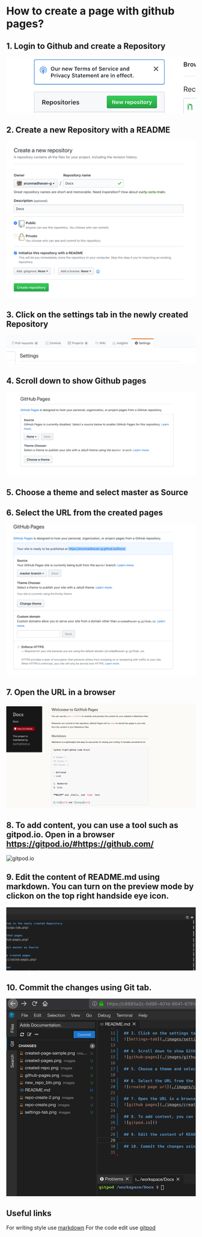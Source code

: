 # How to create a page with github pages?


## 1. Login to Github and create a Repository
![Github New Repository](./images/new_repo_btn.png)

## 2. Create a new Repository with a README
![Create Repo page](./images/repo-create-2.png)


## 3. Click on the settings tab in the newly created Repository
![Settings-tab](./images/settings-tab.png)

## 4. Scroll down to show Github pages
![github-pages](./images/github-pages.png)

## 5. Choose a theme and select master as Source

## 6. Select the URL from the created pages
![created page url](./images/created-pages.png)

## 7. Open the URL in a browser
![github pages](./images/created-page-sample.png)

## 8. To add content, you can use a tool such as gitpod.io. Open in a browser https://gitpod.io/#https://github.com/<repo-url>
![gitpod.io](gitpod-age.png)

## 9. Edit the content of README.md using markdown. You can turn on the preview mode by clickon on the top right handside eye icon.
![eye icon](./images/eye-icon.png)

## 10. Commit the changes using Git tab.
![commit](./images/commit-git.png)


## Useful links

For writing style use [markdown](https://www.markdownguide.org/)
For the code edit use [gitpod](https://www.gitpod.io/)
